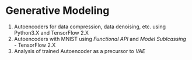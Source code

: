 # Generative Modeling

1. Autoencoders for data compression, data denoising, etc. using Python3.X and TensorFlow 2.X
2. Autoencoders with MNIST using _Functional API_ and _Model Sublcassing_ - TensorFlow 2.X
3. Analysis of trained Autoencoder as a precursor to _VAE_
